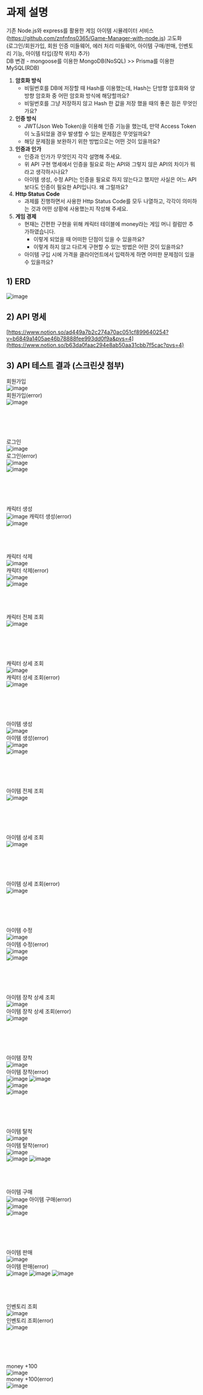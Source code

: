 # 과제 설명 <br/>
기존 Node.js와 express를 활용한 게임 아이템 시뮬레이터 서비스(https://github.com/znfnfns0365/Game-Manager-with-node.js) 고도화  
(로그인/회원가입, 회원 인증 미들웨어, 에러 처리 미들웨어, 아이템 구매/판매, 인벤토리 기능, 아이템 타입(장착 위치) 추가)  
DB 변경 - mongoose를 이용한 MongoDB(NoSQL) >> Prisma를 이용한 MySQL(RDB)  

1. **암호화 방식**
    - 비밀번호를 DB에 저장할 때 Hash를 이용했는데, Hash는 단방향 암호화와 양방향 암호화 중 어떤 암호화 방식에 해당할까요?
    - 비밀번호를 그냥 저장하지 않고 Hash 한 값을 저장 했을 때의 좋은 점은 무엇인가요?
2. **인증 방식**
    - JWT(Json Web Token)을 이용해 인증 기능을 했는데, 만약 Access Token이 노출되었을 경우 발생할 수 있는 문제점은 무엇일까요?
    - 해당 문제점을 보완하기 위한 방법으로는 어떤 것이 있을까요?
3. **인증과 인가**
    - 인증과 인가가 무엇인지 각각 설명해 주세요.
    - 위 API 구현 명세에서 인증을 필요로 하는 API와 그렇지 않은 API의 차이가 뭐라고 생각하시나요?
    - 아이템 생성, 수정 API는 인증을 필요로 하지 않는다고 했지만 사실은 어느 API보다도 인증이 필요한 API입니다. 왜 그럴까요?
4. **Http Status Code**
    - 과제를 진행하면서 사용한 Http Status Code를 모두 나열하고, 각각이 의미하는 것과 어떤 상황에 사용했는지 작성해 주세요.
5. **게임 경제**
    - 현재는 간편한 구현을 위해 캐릭터 테이블에 money라는 게임 머니 컬럼만 추가하였습니다.
        - 이렇게 되었을 때 어떠한 단점이 있을 수 있을까요?
        - 이렇게 하지 않고 다르게 구현할 수 있는 방법은 어떤 것이 있을까요?
    - 아이템 구입 시에 가격을 클라이언트에서 입력하게 하면 어떠한 문제점이 있을 수 있을까요?

## 1) ERD
![image](https://github.com/znfnfns0365/Game-Manager-with-node.js-updated/assets/96744723/dd82b46d-9a8a-4fca-99a1-6fdfb7c820f9)


## 2) API 명세 <br/>
[https://www.notion.so/ad449a7b2c274a70ac051cf899640254?v=b6849a1405ae46b78888fee993dd0f9a&pvs=4](https://www.notion.so/b63da0faac294e8ab50aa31cbb7f5cac?pvs=4)  

## 3) API 테스트 결과 (스크린샷 첨부) <br/>

회원가입  
![image](https://github.com/znfnfns0365/Game-Manager-with-node.js-updated/assets/96744723/ca51b77f-ff85-48a1-8d6c-d5ea1dcace97)  
회원가입(error)  
![image](https://github.com/znfnfns0365/Game-Manager-with-node.js-updated/assets/96744723/d838af82-9f0c-48e9-884b-08ea869ead86)  
<br/><br/><br/><br/><br/>
로그인  
![image](https://github.com/znfnfns0365/Game-Manager-with-node.js-updated/assets/96744723/05dc9771-7cec-4d7a-b0c5-1ddfad8a0d49)  
로그인(error)  
![image](https://github.com/znfnfns0365/Game-Manager-with-node.js-updated/assets/96744723/e8bbb19d-5710-4163-b2b0-1bc5ebe088e8)  
![image](https://github.com/znfnfns0365/Game-Manager-with-node.js-updated/assets/96744723/db539760-da8a-49f2-b098-09766bd6cae6)  
<br/><br/><br/><br/><br/>
캐릭터 생성  
![image](https://github.com/znfnfns0365/Game-Manager-with-node.js-updated/assets/96744723/c929732e-3691-4847-8617-c41c10cceb38)
캐릭터 생성(error)  
![image](https://github.com/znfnfns0365/Game-Manager-with-node.js-updated/assets/96744723/b0988091-f099-45e4-a96e-7b277c90a927)
<br/><br/><br/><br/><br/>
캐릭터 삭제  
![image](https://github.com/znfnfns0365/Game-Manager-with-node.js/assets/96744723/0b9dd790-ae4d-49df-bd78-bc19c8dbc695)  
캐릭터 삭제(error)  
![image](https://github.com/znfnfns0365/Game-Manager-with-node.js/assets/96744723/e3dff8f8-1c09-4aff-b1f9-a08f81797896)  
![image](https://github.com/znfnfns0365/Game-Manager-with-node.js-updated/assets/96744723/c3750ffb-4319-4ded-b22f-0dfd45ac6c24)
<br/><br/><br/><br/><br/>
캐릭터 전체 조회  
![image](https://github.com/znfnfns0365/Game-Manager-with-node.js-updated/assets/96744723/ec74255f-2257-4637-8680-409374d8aab1)  
<br/><br/><br/><br/><br/>
캐릭터 상세 조회  
![image](https://github.com/znfnfns0365/Game-Manager-with-node.js-updated/assets/96744723/48853f3d-c4c5-4c14-9be8-30073ca60f3f)  
캐릭터 상세 조회(error)  
![image](https://github.com/znfnfns0365/Game-Manager-with-node.js/assets/96744723/32011fe2-71fb-43bd-87e4-7b49841c1f67)  
<br/><br/><br/><br/><br/>
아이템 생성  
![image](https://github.com/znfnfns0365/Game-Manager-with-node.js-updated/assets/96744723/e94c736a-4508-4595-a49b-19a6df7487c6)  
아이템 생성(error)  
![image](https://github.com/znfnfns0365/Game-Manager-with-node.js-updated/assets/96744723/a7ee568f-c4c2-40f3-992d-c1b59b722424)  
![image](https://github.com/znfnfns0365/Game-Manager-with-node.js-updated/assets/96744723/76440d6a-d86b-4519-9f8a-9fb70a64ed45)  
<br/><br/><br/><br/><br/>
아이템 전체 조회  
![image](https://github.com/znfnfns0365/Game-Manager-with-node.js-updated/assets/96744723/ecd76494-9045-4fa7-b625-bdb3593fb0c7)  
<br/><br/><br/><br/><br/>
아이템 상세 조회  
![image](https://github.com/znfnfns0365/Game-Manager-with-node.js-updated/assets/96744723/596fe638-b2f2-4c68-9016-c74a7854a78f)  
<br/><br/><br/><br/><br/>
아이템 상세 조회(error)  
![image](https://github.com/znfnfns0365/Game-Manager-with-node.js-updated/assets/96744723/38d928ec-ed8f-40e9-b472-090ca6e3f0a0)  
<br/><br/><br/><br/><br/>
아이템 수정  
![image](https://github.com/znfnfns0365/Game-Manager-with-node.js/assets/96744723/54b290ef-6255-4136-a889-99c1b4bf1651)  
아이템 수정(error)  
![image](https://github.com/znfnfns0365/Game-Manager-with-node.js/assets/96744723/43d51ff1-7a15-44d8-97c3-b2bb6a9f24df)  
![image](https://github.com/znfnfns0365/Game-Manager-with-node.js/assets/96744723/2fd7ab13-7d36-4041-aa07-643ee10e0a88)  
<br/><br/><br/><br/><br/>
아이템 장착 상세 조회  
![image](https://github.com/znfnfns0365/Game-Manager-with-node.js-updated/assets/96744723/a44673b1-af11-4719-be17-ca915d8b2845)  
아이템 장착 상세 조회(error)  
![image](https://github.com/znfnfns0365/Game-Manager-with-node.js-updated/assets/96744723/0b3b3c0f-4f62-45cf-a361-57a7b16b8278)  
<br/><br/><br/><br/><br/>
아이템 장착  
![image](https://github.com/znfnfns0365/Game-Manager-with-node.js-updated/assets/96744723/5819b298-5af4-43a1-93bb-0afcf40efe04)  
아이템 장착(error)  
![image](https://github.com/znfnfns0365/Game-Manager-with-node.js-updated/assets/96744723/2ce454fe-7625-49fc-b0ed-bcdb532ecb74)
![image](https://github.com/znfnfns0365/Game-Manager-with-node.js-updated/assets/96744723/f1447aaf-7f6a-414e-994b-f958068c5278)  
![image](https://github.com/znfnfns0365/Game-Manager-with-node.js-updated/assets/96744723/cf90aa7e-f9d0-4cec-b401-8c2bb9ecd71d)  
![image](https://github.com/znfnfns0365/Game-Manager-with-node.js-updated/assets/96744723/ce971698-a5d1-40b7-84ea-504ceeda299d)  
<br/><br/><br/><br/><br/>
아이템 탈착  
![image](https://github.com/znfnfns0365/Game-Manager-with-node.js-updated/assets/96744723/2bc397f7-4cd4-43da-9b11-8993aa530254)  
아이템 탈착(error)  
![image](https://github.com/znfnfns0365/Game-Manager-with-node.js/assets/96744723/94044ae8-badf-4d74-99a9-d729e0d3c718)  
![image](https://github.com/znfnfns0365/Game-Manager-with-node.js/assets/96744723/9b875300-c039-4f0d-bd89-2a5ba3e6ef4c)
![image](https://github.com/znfnfns0365/Game-Manager-with-node.js/assets/96744723/48cf74ec-52fd-4554-8039-cf87ad6ad43c) 
<br/><br/><br/><br/><br/>
아이템 구매  
![image](https://github.com/znfnfns0365/Game-Manager-with-node.js-updated/assets/96744723/fe92930c-b4e0-49ec-af77-f05cd241e980)
아이템 구매(error)  
![image](https://github.com/znfnfns0365/Game-Manager-with-node.js-updated/assets/96744723/89f56553-e04e-4d1c-96ee-fb9767074f08)  
![image](https://github.com/znfnfns0365/Game-Manager-with-node.js-updated/assets/96744723/8e0a395e-7103-4c1b-bc3e-49a14c22c778)  
<br/><br/><br/><br/><br/>
아이템 판매  
![image](https://github.com/znfnfns0365/Game-Manager-with-node.js-updated/assets/96744723/e8de29c2-aa19-4224-a0ae-ef1e5c3e95ae)  
아이템 판매(error)  
![image](https://github.com/znfnfns0365/Game-Manager-with-node.js-updated/assets/96744723/08334f5e-2233-4f68-8b5f-8193b150c798)
![image](https://github.com/znfnfns0365/Game-Manager-with-node.js-updated/assets/96744723/6783aa42-7286-4b08-9548-a3d5bec429de)
![image](https://github.com/znfnfns0365/Game-Manager-with-node.js-updated/assets/96744723/99d56a3b-8d68-427f-b103-22e541055685)
<br/><br/><br/><br/><br/>
인벤토리 조회  
![image](https://github.com/znfnfns0365/Game-Manager-with-node.js-updated/assets/96744723/4c0c7212-b37d-4ac6-b74e-15ed3473edf0)  
인벤토리 조회(error)   
![image](https://github.com/znfnfns0365/Game-Manager-with-node.js-updated/assets/96744723/e52d5fc4-5aa2-4414-9ebe-228a59171c15)  
<br/><br/><br/><br/><br/>
money +100  
![image](https://github.com/znfnfns0365/Game-Manager-with-node.js-updated/assets/96744723/02ad70be-b5be-48b4-982f-cef78f2572aa)  
money +100(error)  
![image](https://github.com/znfnfns0365/Game-Manager-with-node.js-updated/assets/96744723/5777671f-c927-4f3d-9fd0-91ba2fcfc3e3)  
